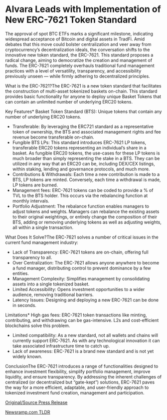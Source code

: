 # Alvara Leads with Implementation of New ERC-7621 Token Standard

The approval of spot BTC ETFs marks a significant milestone, indicating widespread acceptance of Bitcoin and digital assets in TradFi. Amid debates that this move could bolster centralization and veer away from cryptocurrency’s decentralization ideals, the conversation shifts to the innovative new token standard, the ERC-7621. This standard proposes a radical change, aiming to democratize the creation and management of funds. The ERC-7621 completely overhauls traditional fund management practices with a level of versatility, transparency, and accessibility previously unseen — while firmly adhering to decentralized principles.

What is the ERC-7621?The ERC-7621 is a new token standard that facilitates the construction of multi-asset tokenized baskets on-chain. This standard provides basic functionality for anyone to deploy unique Basket Tokens that can contain an unlimited number of underlying ERC20 tokens.

Key Features* Basket Token Standard (BTS): Unique tokens that contain any number of underlying ERC20 tokens.
* Transferable: By leveraging the ERC721 standard as a representative token of ownership, the BTS and associated management rights and fee revenue become transferable on-chain.
* Fungible BTS LPs: This standard introduces ERC-7621 LP tokens, transferable ERC20 tokens representing an individual’s share in a basket. As fungible ERC20 tokens, the use-cases for these LP tokens is much broader than simply representing the stake in a BTS. They can be utilized in any way that an ERC20 can be, including DEX/CEX listings, within staking, lending and governance protocols, and much more.
* Contributions & Withdrawals: Each time a new contribution is made to a BTS, LP tokens are minted. Conversely, each time a withdrawal is made, LP tokens are burned.
* Management fees: ERC-7621 tokens can be coded to provide a % of TVL to the BTS holder. This occurs via the rebalancing function at monthly intervals.
* Portfolio Adjustment: The rebalance function enables managers to adjust tokens and weights. Managers can rebalance the existing assets to their original weightings, or entirely change the composition of their BTS, adding or removing underlying tokens as well as adjusting weights, all within a single transaction.

What Does It Solve?The ERC-7621 solves a number of critical issues in the current fund management industry:

* Lack of Transparency: ERC-7621 tokens are on-chain, offering full transparency to all.
* Over Centralization: The ERC-7621 allows anyone anywhere to become a fund manager, distributing control to prevent dominance by a few entities.
* Management Complexity: Simplifies management by consolidating assets into a single tokenized basket.
* Limited Accessibility: Opens investment opportunities to a wider audience, removing traditional barriers.
* Latency Issues: Designing and deploying a new ERC-7621 can be done in seconds.

Limitations* High gas fees: ERC-7621 token transactions like minting, contributing, and withdrawing can be gas-intensive. L2s and cost-efficient blockchains solve this problem.
* Limited compatibility: As a new standard, not all wallets and chains will currently support ERC-7621. As with any technological innovation it can take associated infrastructure time to catch up.
* Lack of awareness: ERC-7621 is a brand new standard and is not yet widely known.

ConclusionThe ERC-7621 introduces a range of functionalities designed to enhance investment flexibility, simplify portfolio management, improve liquidity, and ensure transparency. By addressing the inherent challenges of centralized (or decentralized but “gate-kept”) solutions, ERC-7621 paves the way for a more efficient, adaptable, and user-friendly approach to tokenized investment fund creation, management and participation. 

[Original/Source Press Release](https://blockchainwire.io/press-release/alvara-leads-with-implementation-of-new-erc-7621-token-standard) 

[Newsramp.com TLDR](https://newsramp.com/None) 